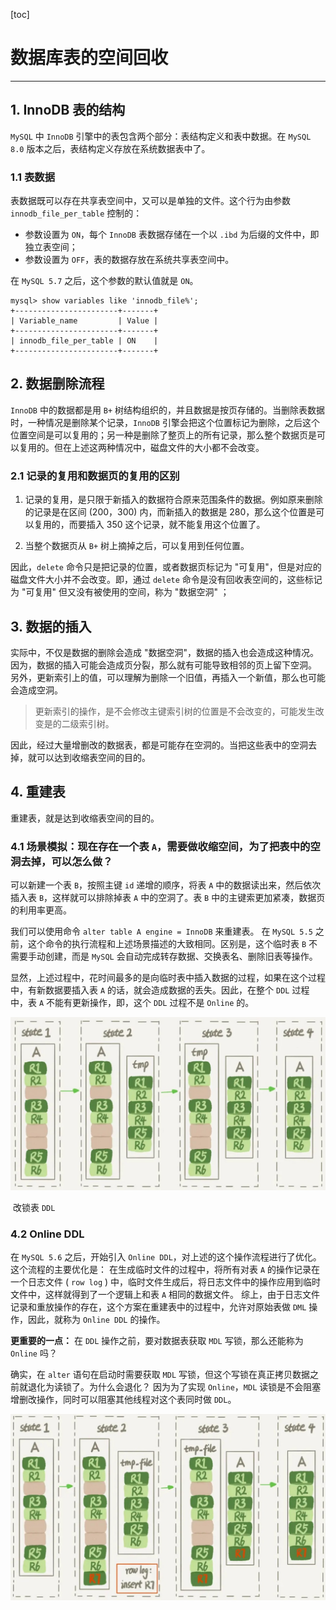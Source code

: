 [toc]

# 数据库表的空间回收

-------

## 1. InnoDB 表的结构

`MySQL` 中 `InnoDB` 引擎中的表包含两个部分：表结构定义和表中数据。在 `MySQL 8.0` 版本之后，表结构定义存放在系统数据表中了。

### 1.1 表数据

表数据既可以存在共享表空间中，又可以是单独的文件。这个行为由参数 `innodb_file_per_table` 控制的：

-   参数设置为 `ON`，每个 `InnoDB` 表数据存储在一个以 `.ibd` 为后缀的文件中，即独立表空间；
-   参数设置为 `OFF`，表的数据存放在系统共享表空间中。

在 `MySQL 5.7` 之后，这个参数的默认值就是 `ON`。

```mysql
mysql> show variables like 'innodb_file%';
+-----------------------+-------+
| Variable_name         | Value |
+-----------------------+-------+
| innodb_file_per_table | ON    |
+-----------------------+-------+

```



## 2. 数据删除流程

`InnoDB` 中的数据都是用 `B+` 树结构组织的，并且数据是按页存储的。当删除表数据时，一种情况是删除某个记录，`InnoDB` 引擎会把这个位置标记为删除，之后这个位置空间是可以复用的；另一种是删除了整页上的所有记录，那么整个数据页是可以复用的。但在上述这两种情况中，磁盘文件的大小都不会改变。

### 2.1 记录的复用和数据页的复用的区别

1.  记录的复用，是只限于新插入的数据符合原来范围条件的数据。例如原来删除的记录是在区间 (200，300) 内，而新插入的数据是 280，那么这个位置是可以复用的，而要插入 350 这个记录，就不能复用这个位置了。

2.  当整个数据页从 `B+` 树上摘掉之后，可以复用到任何位置。

因此，`delete` 命令只是把记录的位置，或者数据页标记为 "可复用"，但是对应的磁盘文件大小并不会改变。即，通过 `delete` 命令是没有回收表空间的，这些标记为 "可复用" 但又没有被使用的空间，称为 "数据空洞" ；

## 3. 数据的插入

实际中，不仅是数据的删除会造成 "数据空洞"，数据的插入也会造成这种情况。因为，数据的插入可能会造成页分裂，那么就有可能导致相邻的页上留下空洞。
另外，更新索引上的值，可以理解为删除一个旧值，再插入一个新值，那么也可能会造成空洞。

>   更新索引的操作，是不会修改主键索引树的位置是不会改变的，可能发生改变是的二级索引树。

因此，经过大量增删改的数据表，都是可能存在空洞的。当把这些表中的空洞去掉，就可以达到收缩表空间的目的。

## 4. 重建表

重建表，就是达到收缩表空间的目的。

### 4.1 场景模拟：现在存在一个表 `A`，需要做收缩空间，为了把表中的空洞去掉，可以怎么做？

可以新建一个表 `B`，按照主键 `id` 递增的顺序，将表 `A` 中的数据读出来，然后依次插入表 `B`，这样就可以排除掉表 `A` 中的空洞了。表 `B` 中的主键索更加紧凑，数据页的利用率更高。

我们可以使用命令 `alter table A engine = InnoDB` 来重建表。
在 `MySQL 5.5` 之前，这个命令的执行流程和上述场景描述的大致相同。区别是，这个临时表 `B` 不需要手动创建，而是 `MySQL` 会自动完成转存数据、交换表名、删除旧表等操作。

显然，上述过程中，花时间最多的是向临时表中插入数据的过程，如果在这个过程中，有新数据要插入表 `A` 的话，就会造成数据的丢失。因此，在整个 `DDL` 过程中，表 `A` 不能有更新操作，即，这个 `DDL` 过程不是 `Online` 的。

![](.\pictures\recreate_1.png)

​																														改锁表 `DDL`

### 4.2 Online DDL

在 `MySQL 5.6` 之后，开始引入 `Online DDL`，对上述的这个操作流程进行了优化。
这个流程的主要优化是：
在生成临时文件的过程中，将所有对表 `A` 的操作记录在一个日志文件 ( `row log` ) 中，临时文件生成后，将日志文件中的操作应用到临时文件中，这样就得到了一个逻辑上和表 `A` 相同的数据文件。 
综上，由于日志文件记录和重放操作的存在，这个方案在重建表中的过程中，允许对原始表做 `DML` 操作，因此，就称为 `Online DDL` 的操作。

**更重要的一点：** 在 `DDL` 操作之前，要对数据表获取 `MDL` 写锁，那么还能称为 `Online` 吗？

确实，在 `alter` 语句在启动时需要获取 `MDL` 写锁，但这个写锁在真正拷贝数据之前就退化为读锁了。为什么会退化？
因为为了实现 `Online`，`MDL` 读锁是不会阻塞增删改操作，同时可以阻塞其他线程对这个表同时做 `DDL`。

![](.\pictures\recreate_2.png)